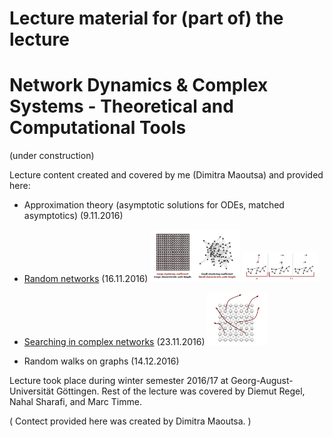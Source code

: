 # Lecture material for (part of) the lecture 
# Network Dynamics & Complex Systems - Theoretical and Computational Tools 
(under construction)

Lecture content created and covered by me (Dimitra Maoutsa) and provided here:
- Approximation theory (asymptotic solutions for ODEs, matched asymptotics) (9.11.2016)
- [Random networks](https://gitlab.com/di.ma/lecture-network-dynamics-and-complex-systems/-/blob/master/Lecture_16-11-16.pdf) (16.11.2016) <img src="random_networks.png"  width="30%" height="30%"> <img src="prob_connected_to_giant.png"  width="25%" height="25%">

- [Searching in complex networks](https://gitlab.com/di.ma/lecture-network-dynamics-and-complex-systems/-/blob/master/Lecture_23-11-16.pdf) (23.11.2016) <img src="network_search.png"  width="20%" height="20%">
- Random walks on graphs (14.12.2016)


Lecture took place during winter semester 2016/17 at Georg-August-Universität Göttingen.
Rest of the lecture was covered by Diemut Regel, Nahal Sharafi, and Marc Timme.

( Contect provided here was created by Dimitra Maoutsa. )

